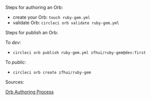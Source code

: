 



Steps for authoring an Orb:

* create your Orb: `touch ruby-gem.yml`
* validate Orb: `circleci orb validate ruby-gem.yml`


Steps for publish an Orb:

To *dev*:

* `circleci orb publish ruby-gem.yml zfhui/ruby-gem@dev:first`

To *public*:

* `circleci orb create zfhui/ruby-gem`

Sources:

[Orb Authoring Process](https://circleci.com/docs/2.0/orb-author/#writing-inline-orbs)
